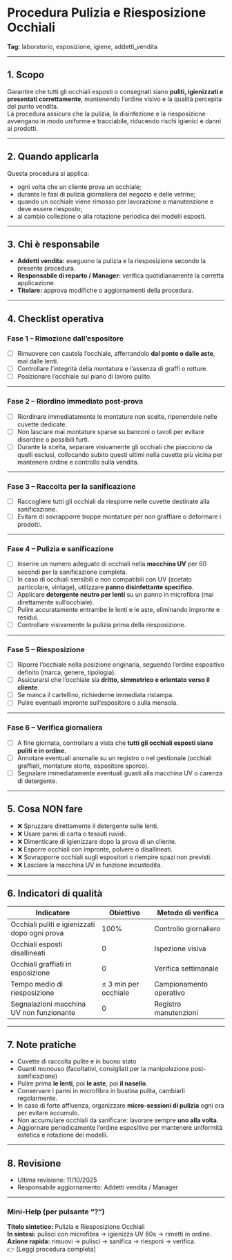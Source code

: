# Procedura Pulizia e Riesposizione Occhiali

**Tag:** laboratorio, esposizione, igiene, addetti_vendita  

---

## 1. Scopo

Garantire che tutti gli occhiali esposti o consegnati siano **puliti, igienizzati e presentati correttamente**, mantenendo l’ordine visivo e la qualità percepita del punto vendita.  
La procedura assicura che la pulizia, la disinfezione e la riesposizione avvengano in modo uniforme e tracciabile, riducendo rischi igienici e danni ai prodotti.

---

## 2. Quando applicarla

Questa procedura si applica:

- ogni volta che un cliente prova un occhiale;  
- durante le fasi di pulizia giornaliera del negozio e delle vetrine;  
- quando un occhiale viene rimosso per lavorazione o manutenzione e deve essere riesposto;  
- al cambio collezione o alla rotazione periodica dei modelli esposti.

---

## 3. Chi è responsabile

- **Addetti vendita:** eseguono la pulizia e la riesposizione secondo la presente procedura.  
- **Responsabile di reparto / Manager:** verifica quotidianamente la corretta applicazione.  
- **Titolare:** approva modifiche o aggiornamenti della procedura.

---

## 4. Checklist operativa

### **Fase 1 – Rimozione dall’espositore**

- [ ] Rimuovere con cautela l’occhiale, afferrandolo **dal ponte o dalle aste**, mai dalle lenti.  
- [ ] Controllare l’integrità della montatura e l’assenza di graffi o rotture.  
- [ ] Posizionare l’occhiale sul piano di lavoro pulito.

---

### **Fase 2 – Riordino immediato post-prova**

- [ ] Riordinare immediatamente le montature non scelte, riponendole nelle cuvette dedicate.
- [ ] Non lasciare mai montature sparse su banconi o tavoli per evitare disordine o possibili furti.
- [ ] Durante la scelta, separare visivamente gli occhiali che piacciono da quelli esclusi, collocando subito questi ultimi nella cuvette più vicina per mantenere ordine e controllo sulla vendita.

---

### **Fase 3 – Raccolta per la sanificazione**

- [ ] Raccogliere tutti gli occhiali da riesporre nelle cuvette destinate alla sanificazione.
- [ ] Evitare di sovrapporre troppe montature per non graffiare o deformare i prodotti.

---

### **Fase 4 – Pulizia e sanificazione**

- [ ] Inserire un numero adeguato di occhiali nella **macchina UV** per 60 secondi per la sanificazione completa.  
- [ ] In caso di occhiali sensibili o non compatibili con UV (acetato particolare, vintage), utilizzare **panno disinfettante specifico**.  
- [ ] Applicare **detergente neutro per lenti** su un panno in microfibra (mai direttamente sull’occhiale).  
- [ ] Pulire accuratamente entrambe le lenti e le aste, eliminando impronte e residui.  
- [ ] Controllare visivamente la pulizia prima della riesposizione.

---

### **Fase 5 – Riesposizione**

- [ ] Riporre l’occhiale nella posizione originaria, seguendo l’ordine espositivo definito (marca, genere, tipologia).  
- [ ] Assicurarsi che l’occhiale sia **dritto, simmetrico e orientato verso il cliente**.  
- [ ] Se manca il cartellino, richiederne immediata ristampa.  
- [ ] Pulire eventuali impronte sull’espositore o sulla mensola.  

---

### **Fase 6 – Verifica giornaliera**

- [ ] A fine giornata, controllare a vista che **tutti gli occhiali esposti siano puliti e in ordine.**  
- [ ] Annotare eventuali anomalie su un registro o nel gestionale (occhiali graffiati, montature storte, espositore sporco).  
- [ ] Segnalare immediatamente eventuali guasti alla macchina UV o carenza di detergente.  

---

## 5. Cosa NON fare

- ❌ Spruzzare direttamente il detergente sulle lenti.  
- ❌ Usare panni di carta o tessuti ruvidi.  
- ❌ Dimenticare di igienizzare dopo la prova di un cliente.  
- ❌ Esporre occhiali con impronte, polvere o disallineati.  
- ❌ Sovrapporre occhiali sugli espositori o riempire spazi non previsti.  
- ❌ Lasciare la macchina UV in funzione incustodita.

---

## 6. Indicatori di qualità

| Indicatore                                    | Obiettivo            | Metodo di verifica |
|-----------------------------------------------|----------------------|----------------------------|
| Occhiali puliti e igienizzati dopo ogni prova | 100%                 | Controllo giornaliero |
| Occhiali esposti disallineati                 | 0                    | Ispezione visiva |
| Occhiali graffiati in esposizione             | 0                    | Verifica settimanale |
| Tempo medio di riesposizione                  | ≤ 3 min per occhiale | Campionamento operativo |
| Segnalazioni macchina UV non funzionante      | 0                    | Registro manutenzioni |

---

## 7. Note pratiche

- Cuvette di raccolta pulite e in buono stato
- Guanti monouso (facoltativi, consigliati per la manipolazione post-sanificazione)
- Pulire prima **le lenti**, poi **le aste**, poi **il nasello**.  
- Conservare i panni in microfibra in bustina pulita, cambiarli regolarmente.  
- In caso di forte affluenza, organizzare **micro-sessioni di pulizia** ogni ora per evitare accumulo.  
- Non accumulare occhiali da sanificare: lavorare sempre **uno alla volta**.  
- Aggiornare periodicamente l’ordine espositivo per mantenere uniformità estetica e rotazione dei modelli.

---

## 8. Revisione

- Ultima revisione: 11/10/2025  
- Responsabile aggiornamento: Addetti vendita / Manager  

---

### **Mini-Help (per pulsante “?”)**  

**Titolo sintetico:** Pulizia e Riesposizione Occhiali  
**In sintesi:** pulisci con microfibra → igienizza UV 60s → rimetti in ordine.  
**Azione rapida:** rimuovi → pulisci → sanifica → riesponi → verifica.  
👉 [Leggi procedura completa]
